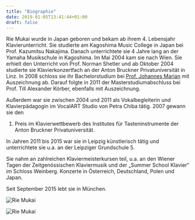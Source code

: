 ```yaml
---
title: "Biographie"
date: 2019-01-05T13:41:44+01:00
draft: false
---
```


Rie Mukai wurde in Japan geboren und bekam ab ihrem 4. Lebensjahr
Klavierunterricht. Sie studierte am Kagoshima Music College in Japan bei Prof.
Kazumitsu Nakajima. Danach unterrichtete sie 4 Jahre lang an der Yamaha
Musikschule in Kagoshima. Im Mai 2004 kam sie nach Wien. Sie erhielt den
Unterricht von Prof. Norman Shetler und ab Oktober 2004 studierte sie
Klavierkonzertfach an der Anton Bruckner Privatuniversität in Linz. In 2008
schloss sie ihr Bachelorstudium bei [Prof. Johannes Marian](http://www.johannesmarian.com/de/index.html) 
mit Auszeichnung ab. Darauf folgte in 2011 der Masterstudiumabschluss bei Prof.
Till Alexander Körber, ebenfalls mit Auszeichnung.

Außerdem war sie zwischen 2004 und 2011 als Vokalbegleiterin und
Klavierpädagogin im VocalART Studio von Petra Chiba tätig. 2007 gewann sie den
1. Preis im Klavierwettbewerb des Institutes für Tasteninstrumente der Anton
Bruckner Privatuniversität. 

In Jahren 2011 bis 2015 war sie in Leipzig künstlerisch tätig und unterrichtete
sie u.a. an der Leipziger Grundschule 5.

Sie nahm an zahlreichen Klaviermeisterkursen teil, u.a. an den Wiener Tagen der
Zeitgenössischen Klaviermusik und der „Summer School Klavier“ im Schloss
Weinberg. Konzerte in Österreich, Deutschland, Polen und Japan.

Seit September 2015 lebt sie in München.

![Rie Mukai](/images/bio-rie-mukai-1.jpg)

![Rie Mukai](/images/bio-klaviergarten.jpg)
